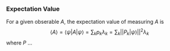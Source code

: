 ### Expectation Value

For a given obserable $A$, the expectation value of measuring $A$ is 
$$
\langle A \rangle = \langle \psi|A|\psi \rangle = \sum_{k}p_{k}\lambda_k = \sum_{k} ||P_{k}|\psi\rangle||^2 \lambda_k
$$
where $P$ ...